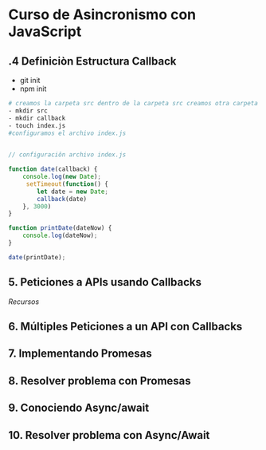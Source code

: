 # Curso de Asincronismo con JavaScript


## .4 Definiciòn Estructura Callback
- git init
- npm init

```sh
# creamos la carpeta src dentro de la carpeta src creamos otra carpeta callback dentro de la carpeta creamos un archivo index.js
- mkdir src
- mkdir callback
- touch index.js
#configuramos el archivo index.js
 
```

```js
// configuraciôn archivo index.js 

function date(callback) {
    console.log(new Date);
     setTimeout(function() {
        let date = new Date;
        callback(date)
    }, 3000)
}

function printDate(dateNow) {
    console.log(dateNow);
}

date(printDate);
```
## 5. Peticiones a APIs usando Callbacks

*Recursos*
[](https://rickandmortyapi.com/api/character/)

## 6. Múltiples Peticiones a un API con Callbacks

## 7. Implementando Promesas

## 8. Resolver problema con Promesas

## 9. Conociendo Async/await

## 10. Resolver problema con Async/Await

